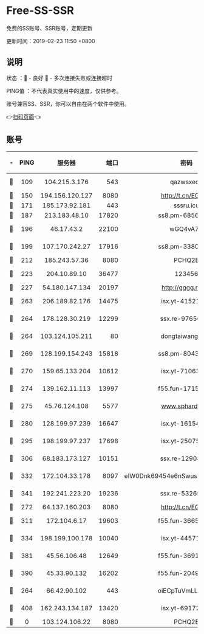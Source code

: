 # Free-SS-SSR

免费的SS账号、SSR账号，定期更新

更新时间：2019-02-23 11:50 +0800

## 说明

状态     ：🙂 - 良好 🙁 - 多次连接失败或连接超时

PING值   ：不代表真实使用中的速度，仅供参考。

账号兼容SS、SSR，你可以自由在两个软件中使用。

👉[扫码页面](https://liesauer.github.io/free-ss-ssr.github.io/)👈

## 账号

|-|PING|服务器|端口|密码|加密方式|区域|
|:----:|:----:|:-----:|-----:|:----:|:----:|:----:|
|🙂|109|104.215.3.176|543|qazwsxedc|aes-256-gcm|JP|
|🙂|150|194.156.120.127|8080|http://t.cn/EGJIyrl|rc4-md5|RU|
|🙂|171|185.173.92.181|443|sssru.icu|rc4-md5|RU|
|🙂|187|213.183.48.10|17820|ss8.pm-68560247|rc4-md5|RU|
|🙂|196|46.17.43.2|22100|wGQ4vA7D|aes-256-gcm|RU|
|🙂|199|107.170.242.27|17916|ss8.pm-33807942|aes-256-cfb|US|
|🙂|212|185.243.57.36|8080|PCHQ2E|rc4-md5|US|
|🙂|223|204.10.89.10|36477|123456|aes-256-cfb|US|
|🙂|227|54.180.147.134|20197|http://gggg.rocks|chacha20|KR|
|🙂|263|206.189.82.176|14475|isx.yt-41521441|aes-256-cfb|SG|
|🙂|264|178.128.30.219|12299|ssx.re-97656059|aes-256-cfb|SG|
|🙂|264|103.124.105.211|80|dongtaiwang.com|aes-256-cfb|US|
|🙂|269|128.199.154.243|15818|ss8.pm-80438797|aes-256-cfb|SG|
|🙂|270|159.65.133.204|10612|isx.yt-71063430|aes-256-cfb|SG|
|🙂|274|139.162.11.113|13997|f55.fun-17151617|aes-256-cfb|SG|
|🙂|275|45.76.124.108|5577|www.sphard.com|aes-256-cfb|AU|
|🙂|280|128.199.97.239|16647|isx.yt-16154588|aes-256-cfb|SG|
|🙂|295|198.199.97.237|17698|isx.yt-25075255|aes-256-cfb|US|
|🙂|306|68.183.173.127|10151|ssx.re-12908740|aes-256-cfb|US|
|🙂|332|172.104.33.178|8097|eIW0Dnk69454e6nSwuspv9DmS201tQ0D|aes-256-cfb|SG|
|🙂|341|192.241.223.20|19236|ssx.re-53269147|aes-256-cfb|US|
|🙂|272|64.137.160.203|8080|http://t.cn/EGJIyrl|rc4-md5|CA|
|🙂|311|172.104.6.17|19603|f55.fun-36655557|aes-256-cfb|US|
|🙂|334|198.199.100.178|10040|isx.yt-44571737|aes-256-cfb|US|
|🙂|381|45.56.106.48|12649|f55.fun-36914510|aes-256-cfb|US|
|🙂|390|45.33.90.132|16202|f55.fun-20490140|aes-256-cfb|US|
|🙁|264|66.42.90.102|443|oiECpTuVmLLxk4Ts|aes-256-cfb|US|
|🙁|408|162.243.134.187|13420|isx.yt-69172520|aes-256-cfb|US|
|🙁|0|103.124.106.22|8080|PCHQ2E|rc4-md5|US|
